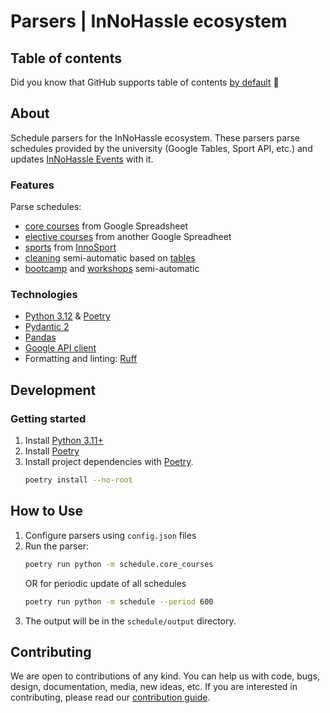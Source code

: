 # Parsers | InNoHassle ecosystem

## Table of contents

Did you know that GitHub supports table of
contents [by default](https://github.blog/changelog/2021-04-13-table-of-contents-support-in-markdown-files/) 🤔

## About

Schedule parsers for the InNoHassle ecosystem. These parsers parse schedules provided by the university
(Google Tables, Sport API, etc.) and updates [InNoHassle Events](https://github.com/one-zero-eight/events) with it.

### Features

Parse schedules:

- [core courses](src/core_courses) from Google Spreadsheet
- [elective courses](src/electives) from another Google Spreadheet
- [sports](src/sports) from [InnoSport](https://sport.innopolis.university/)
- [cleaning](src/cleaning) semi-automatic based
  on [tables](https://hotel.innopolis.university/studentaccommodation/)
- [bootcamp](src/bootcamp) and [workshops](src/workshops) semi-automatic

### Technologies

- [Python 3.12](https://www.python.org/downloads/release/python-3123/) & [Poetry](https://python-poetry.org/docs/)
- [Pydantic 2](https://docs.pydantic.dev/latest/)
- [Pandas](https://pandas.pydata.org/)
- [Google API client](https://github.com/googleapis/google-api-python-client)
- Formatting and linting: [Ruff](https://docs.astral.sh/ruff/)

## Development

### Getting started

1. Install [Python 3.11+](https://www.python.org/downloads/release/python-3117/)
2. Install [Poetry](https://python-poetry.org/docs/)
3. Install project dependencies with [Poetry](https://python-poetry.org/docs/cli/#options-2).
   ```bash
   poetry install --no-root
   ```

## How to Use

1. Configure parsers using `config.json` files
2. Run the parser:
    ```bash
    poetry run python -m schedule.core_courses
    ```
    OR for periodic update of all schedules
    ```bash
    poetry run python -m schedule --period 600
    ```
3. The output will be in the `schedule/output` directory.

## Contributing

We are open to contributions of any kind.
You can help us with code, bugs, design, documentation, media, new ideas, etc.
If you are interested in contributing, please read
our [contribution guide](https://github.com/one-zero-eight/.github/blob/main/CONTRIBUTING.md).
